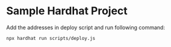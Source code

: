 # Sample Hardhat Project

Add the addresses in deploy script and run following command:

```shell
npx hardhat run scripts/deploy.js
```
